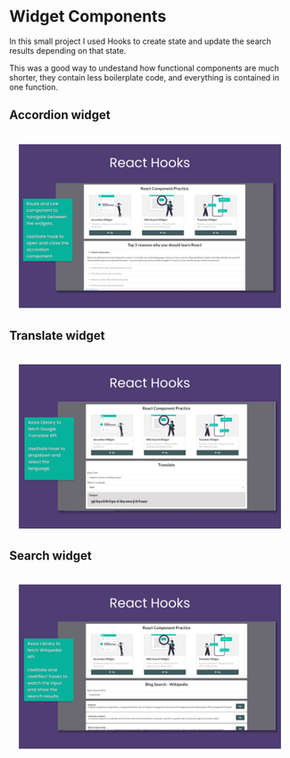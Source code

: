 # Widget Components

In this small project I used Hooks to create state and update the search results depending on that state. 

This was a good way to undestand how functional components are much shorter, they contain less boilerplate code, and everything is contained in one function.


## Accordion widget

<h1 align="center">
  <img src="https://github.com/Bru-marques/react-hooks-widgets/blob/main/src/components/images/Widget-home.png" alt="Foco" width="470">
</h1>

## Translate widget

<h1 align="center">
  <img src="https://github.com/Bru-marques/react-hooks-widgets/blob/main/src/components/images/Widget-translate.png" alt="Foco" width="470">
</h1>

## Search widget

<h1 align="center">
  <img src="https://github.com/Bru-marques/react-hooks-widgets/blob/main/src/components/images/Widget-search.png" alt="Foco" width="470">
</h1>

